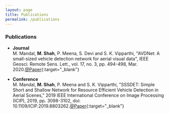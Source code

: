 ```yaml
---
layout: page
title: Publications
permalink: /publications
---
```


### Publications

- __Journal__<br>
M. Mandal, __M. Shah__, P. Meena, S. Devi and S. K. Vipparthi, "AVDNet: A small-sized vehicle detection network for aerial visual data", IEEE Geosci. Remote Sens. Lett., vol. 17, no. 3, pp. 494-498, Mar. 2020.[@Paper](https://ieeexplore.ieee.org/document/8755462){:target="_blank"}

- __Conference__<br>
M. Mandal, __M. Shah__, P. Meena and S. K. Vipparthi, "SSSDET: Simple Short and Shallow Network for Resource Efficient Vehicle Detection in Aerial Scenes," 2019 IEEE International Conference on Image Processing (ICIP), 2019, pp. 3098-3102, doi: 10.1109/ICIP.2019.8803262.[@Paper](https://ieeexplore.ieee.org/document/8803262){:target="_blank"}


